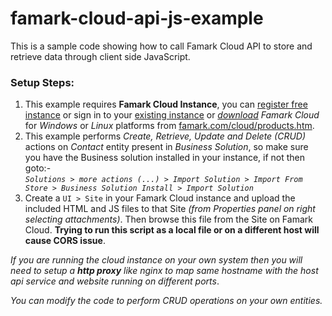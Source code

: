 # famark-cloud-api-js-example
This is a sample code showing how to call Famark Cloud API to store and retrieve data through client side  JavaScript.

### Setup Steps:
1. This example requires **Famark Cloud Instance**, you can [register free instance](https://www.famark.com/Install/?ic=FreeDev) or sign in to your [existing instance](https://www.famark.com/) or [*download*](https://www.famark.com/cloud/products.htm) *Famark Cloud* for *Windows* or *Linux* platforms from [famark.com/cloud/products.htm](https://www.famark.com/cloud/products.htm).
2. This example performs *Create, Retrieve, Update and Delete (CRUD)* actions on *Contact* entity present in *Business Solution*, so make sure you have the Business solution installed in your instance, if not then goto:-  
*`Solutions > more actions (...) > Import Solution > Import From Store > Business Solution Install > Import Solution`*
3. Create a `UI > Site` in your Famark Cloud instance and upload the included HTML and JS files to that Site *(from Properties panel on right selecting attachments)*. Then browse this file from the Site on Famark Cloud. 
**Trying to run this script as a local file or on a different host will cause CORS issue**.

*If you are running the cloud instance on your own system then you will need to setup a **http proxy** like nginx to map same hostname with the host api service and website running on different ports*.

*You can modify the code to perform CRUD operations on your own entities.*
